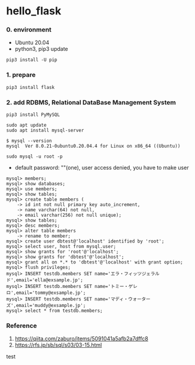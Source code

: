 # hello_flask

### 0. environment
- Ubuntu 20.04
- python3, pip3 update
```
pip3 install -U pip
```

### 1. prepare
```
pip3 install flask
```

### 2. add RDBMS, Relational DataBase Management System
```
pip3 install PyMySQL
```

```
sudo apt update
sudo apt install mysql-server
```

```
$ mysql --version
mysql  Ver 8.0.21-0ubuntu0.20.04.4 for Linux on x86_64 ((Ubuntu))
```

```
sudo mysql -u root -p
```
- default password: ""(one), user access denied, you have to make user

```
mysql> members;
mysql> show databases;
mysql> use members;
mysql> show tables;
mysql> create table members (
    -> id int not null primary key auto_increment,
    -> name varchar(64) not null,
    -> email varchar(256) not null unique);
mysql> show tables;
mysql> desc members;
mysql> alter table members
    -> rename to member;
mysql> create user dbtest@'localhost' identified by 'root';
mysql> select user, host from mysql.user;
mysql> show grants for 'root'@'localhost';
mysql> show grants for 'dbtest'@'localhost';
mysql> grant all on *.* to 'dbtest'@'localhost' with grant option;
mysql> flush privileges;
mysql> INSERT testdb.members SET name='エラ・フィッツジェラルド',email='ella@exsample.jp';
mysql> INSERT testdb.members SET name='トミー・ゲレロ',email='tommy@exsample.jp';
mysql> INSERT testdb.members SET name='マディ・ウォーターズ',email='muddy@exsample.jp';
mysql> select * from testdb.members;
```

### Reference
1. https://qiita.com/zaburo/items/5091041a5afb2a7dffc8
2. https://rfs.jp/sb/sql/s03/03-15.html

test
